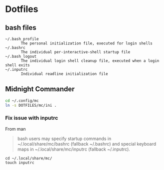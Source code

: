 # Dotfiles

## bash files
```
~/.bash_profile
       The personal initialization file, executed for login shells
~/.bashrc
       The individual per-interactive-shell startup file
~/.bash_logout
       The individual login shell cleanup file, executed when a login shell exits
~/.inputrc
       Individual readline initialization file
```

## Midnight Commander
```sh
cd ~/.config/mc
ln -s DOTFILES/mc/ini .
```
### Fix issue with inputrc
From man
> bash users may specify startup commands in ~/.local/share/mc/bashrc (fallback ~/.bashrc) and special keyboard maps in ~/.local/share/mc/inputrc (fallback ~/.inputrc).

```
cd ~/.local/share/mc/
touch inputrc
```
